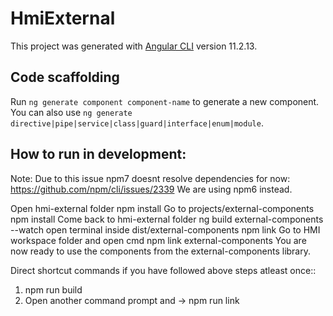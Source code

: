 # HmiExternal

This project was generated with [Angular CLI](https://github.com/angular/angular-cli) version 11.2.13.

## Code scaffolding

Run `ng generate component component-name` to generate a new component. You can also use `ng generate directive|pipe|service|class|guard|interface|enum|module`.

## How to run in development:
Note: Due to this issue npm7 doesnt resolve dependencies for now: https://github.com/npm/cli/issues/2339
We are using npm6 instead.

Open hmi-external folder
npm install
Go to projects/external-components
npm install
Come back to hmi-external folder
ng build external-components --watch
open terminal inside dist/external-components
npm link
Go to HMI workspace folder and open cmd
npm link external-components
You are now ready to use the components from the external-components library.

Direct shortcut commands if you have followed above steps atleast once::
1. npm run build
2. Open another command prompt and  -> npm run link